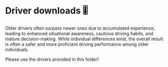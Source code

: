 # Driver downloads 🎚️

Older drivers often surpass newer ones due to accumulated experience, leading to enhanced situational awareness, cautious driving habits, and mature decision-making.
While individual differences exist, the overall result is often a safer and more proficient driving performance among older individuals.

Please use the drivers provided in this folder!
